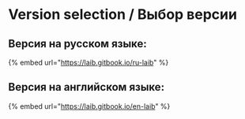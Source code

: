 # Version selection / Выбор версии

## Версия на русском языке:

{% embed url="https://laib.gitbook.io/ru-laib" %}

## Версия на английском языке:

{% embed url="https://laib.gitbook.io/en-laib" %}
